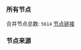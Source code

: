 ### 所有节点
合并节点总数: `5614`
[节点链接](https://github.com/rzhy1/33/raw/master/sub/sub_merge_base64.txt)

### 节点来源

